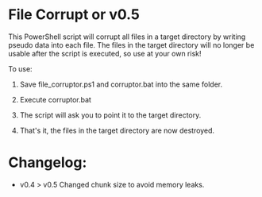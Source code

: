 # File Corrupt or v0.5

This PowerShell script will corrupt all files in a target directory by writing pseudo data into each file. The files in the target directory will no longer be usable after the script is executed, so use at your own risk!

To use:

1. Save file_corruptor.ps1 and corruptor.bat into the same folder.

2. Execute corruptor.bat

3. The script will ask you to point it to the target directory. 

4. That's it, the files in the target directory are now destroyed. 

# Changelog: 

- v0.4 > v0.5 Changed chunk size to avoid memory leaks. 
